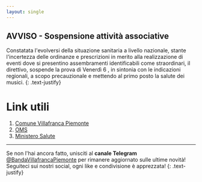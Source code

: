 ```yaml
---
layout: single
---
```


## AVVISO - Sospensione attività associative

Constatata l'evolversi della situazione sanitaria a livello nazionale, stante l'incertezza delle ordinanze e prescrizioni in merito alla realizzazione di eventi dove si presentino assembramenti identificabili come straordinari, il direttivo, sospende la prova di Venerdì 6 , in sintonia con le indicazioni regionali, a scopo precauzionale e mettendo al primo posto la salute dei musici. 
{: .text-justify}

# Link utili

1. [Comune Villafranca Piemonte](https://www.comune.villafrancapiemonte.to.it/archivio/news/Coronavirus--Ordinanza-del-Ministero-della-Salute-e-della-Regione-Piemonte_1342.asp)
2. [OMS](https://www.who.int/emergencies/diseases/novel-coronavirus-2019/situation-reports/)
3. [Ministero Salute](http://www.salute.gov.it/nuovocoronavirus)

---

Se non l'hai ancora fatto, unisciti al **canale Telegram** [@BandaVillafrancaPiemonte](https://t.me/BandaVillafrancaPiemonte) per rimanere aggiornato sulle ultime novità! Seguiteci sui nostri social, ogni like e condivisione è apprezzata!
{: .text-justify}

